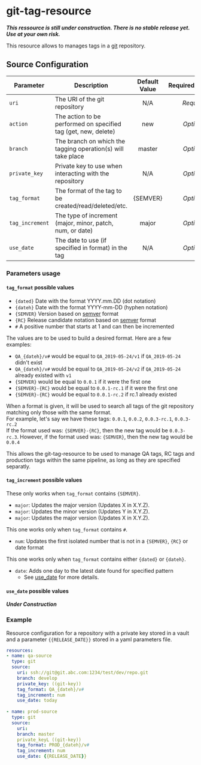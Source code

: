 # git-tag-resource

***This ressource is still under construction. There is no stable release yet. Use at your own risk.***

This resource allows to manages tags in a [git](http://git-scm.com/) repository.

## Source Configuration

| Parameter       | Description                                                       | Default Value | Required/Optional |
|-----------------|-------------------------------------------------------------------|:-------------:|:-----------------:|
| `uri`           | The URI of the git repository                                     |      N/A      |     *Required*    |
| `action`        | The action to be performed on specified tag (get, new, delete)    |      new      |     *Optional*    |                                     
| `branch`        | The branch on which the tagging operation(s) will take place      |     master    |     *Optional*    |
| `private_key`   | Private key to use when interacting with the repository           |      N/A      |     *Optional*    |
| `tag_format`    | The format of the tag to be created/read/deleted/etc.             |    {SEMVER}   |     *Optional*    |
| `tag_increment` | The type of increment (major, minor, patch, num, or date)         |     major     |     *Optional*    |
| `use_date`      | The date to use (if specified in format) in the tag               |      N/A      |     *Optional*    |

### Parameters usage

#### `tag_format` possible values
* `{dated}` Date with the format YYYY.mm.DD (dot notation)
* `{dateh}` Date with the format YYYY-mm-DD (hyphen notation)
* `{SEMVER}` Version based on [semver](https://semver.org/) format
* `{RC}` Release candidate notation based on [semver](https://semver.org/spec/v2.0.0-rc.1.html) format
* `#` A positive number that starts at 1 and can then be incremented

The values are to be used to build a desired format. Here are a few examples:  
* `QA_{dateh}/v#` would be equal to `QA_2019-05-24/v1` if `QA_2019-05-24` didn't exist
* `QA_{dateh}/v#` would be equal to `QA_2019-05-24/v2` if `QA_2019-05-24` already existed with `v1`
* `{SEMVER}` would be equal to `0.0.1` if it were the first one
* `{SEMVER}-{RC}` would be equal to `0.0.1-rc.1` if it were the first one
* `{SEMVER}-{RC}` would be equal to `0.0.1-rc.2` if rc.1 already existed

When a format is given, it will be used to search all tags of the git repository matching only those with the same format.  
For example, let's say we have these tags: `0.0.1`, `0.0.2`, `0.0.3-rc.1`, `0.0.3-rc.2`  
If the format used was: `{SEMVER}-{RC}`, then the new tag would be `0.0.3-rc.3`. However, if the format used was: `{SEMVER}`, then the new tag would be `0.0.4`  
  
This allows the git-tag-resource to be used to manage QA tags, RC tags and production tags within the same pipeline, as long as they are specified separatly. 

#### `tag_increment` possible values
These only works when `tag_format` contains `{SEMVER}`.
* `major`: Updates the major version (Updates X in X.Y.Z).
* `major`: Updates the minor version (Updates Y in X.Y.Z).
* `major`: Updates the major version (Updates X in X.Y.Z).

This one works only when `tag_format` contains `#`.
* `num`: Updates the first isolated number that is not in a `{SEMVER}`, `{RC}` or date format

This one works only when `tag_format` contains either `{dated}` or `{dateh}`.
* `date`: Adds one day to the latest date found for specified pattern
    * See [use_date](#use_date-possible-values) for more details.
    
#### `use_date` possible values
***Under Construction***

### Example
Resource configuration for a repository with a private key stored in a vault and a parameter `{{RELEASE_DATE}}` stored in a yaml parameters file.
``` yaml
resources:
- name: qa-source
  type: git
  source:
    uri: ssh://git@git.abc.com:1234/test/dev/repo.git
    branch: develop
    private_key: ((git-key))
    tag_format: QA_{dateh}/v#
    tag_increment: num
    use_date: today
    
- name: prod-source
  type: git
  source:
    uri:
    branch: master
    private_keyL ((git-key))
    tag_format: PROD_{dateh}/v#
    tag_increment: num
    use_date: {{RELEASE_DATE}}
```